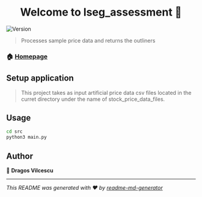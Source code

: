 <h1 align="center">Welcome to lseg_assessment 👋</h1>
<p>
  <img alt="Version" src="https://img.shields.io/badge/version-1-blue.svg?cacheSeconds=2592000" />
</p>

> Processes sample price data and returns the outliners 

### 🏠 [Homepage](https://github.com/DragosV29/lseg_assessment)

## Setup application


> This project takes as input artificial price data csv files located in the curret directory under the name of stock_price_data_files. 


## Usage

```sh
cd src
python3 main.py
```

## Author

👤 **Dragos Vilcescu**


***
_This README was generated with ❤️ by [readme-md-generator](https://github.com/kefranabg/readme-md-generator)_